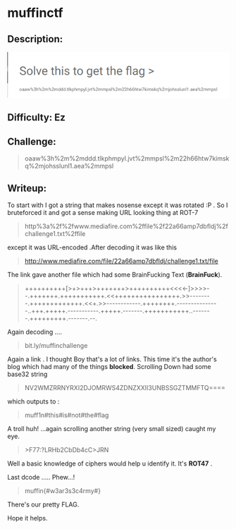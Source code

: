 # muffinctf


## Description: 
![muffin](./img/muffin1.png)

## Difficulty: Ez

## Challenge: 
>oaaw%3h%2m%2mddd.tlkphmpyl.jvt%2mmpsl%2m22h66htw7kimskq%2mjohsslunl1.aea%2mmpsl

## Writeup:

To start with I got a string that makes nosense except it was rotated :P . So I bruteforced it and got a sense making URL looking thing at ROT-7
>http%3a%2f%2fwww.mediafire.com%2ffile%2f22a66amp7dbfldj%2fchallenge1.txt%2ffile

except it was URL-encoded .After decoding it was like this 
>http://www.mediafire.com/file/22a66amp7dbfldj/challenge1.txt/file

The link gave another file which had some BrainFucking Text (**BrainFuck**). 
>++++++++++[>+>+++>+++++++>++++++++++<<<<-]>>>>--.+++++++.+++++++++++.<<++++++++++++++++.>>--------.+++++++++++++.<<+.>>------------.++++++++.---------------..+++.+++++.-----------.+++++.-------.+++++++++++..-------.+++++++++.-------.--.

Again decoding ....
>bit.ly/muffinchallenge

Again a link . I thought Boy that's a lot of links. 
This time it's the author's blog which had many of the things **blocked**. Scrolling Down had some base32 string
>NV2WMZRRNYRXI2DJOMRWS4ZDNZXXII3UNBSSGZTMMFTQ====

which outputs to :

>muff1n#this#is#not#the#flag

A troll huh! ...again scrolling another string (very small sized) caught my eye. 
>\>F77:?LRHb2CbDb4cC&gt;JRN

Well a basic knowledge of ciphers would help u identify it. It's **ROT47** .

Last dcode ..... Phew...!

>muffin{#w3ar3s3c4rmy#}

There's our pretty FLAG.

Hope it helps.